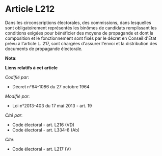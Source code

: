 # Article L212

Dans les circonscriptions électorales, des commissions, dans lesquelles sont obligatoirement représentés les binômes de
candidats remplissant les conditions exigées pour bénéficier des moyens de propagande et dont la composition et le
fonctionnement sont fixés par le décret en Conseil d'Etat prévu à l'article L. 217, sont chargées d'assurer l'envoi et la
distribution des documents de propagande électorale.

**Nota:**



**Liens relatifs à cet article**

_Codifié par_:

  - Décret n°64-1086 du 27 octobre 1964

_Modifié par_:

  - Loi n°2013-403 du 17 mai 2013 - art. 19

_Cité par_:

  - Code électoral - art. L216 (VD)
  - Code électoral - art. L334-8 (Ab)

_Cite_:

  - Code électoral - art. L217 (V)
